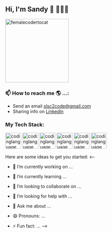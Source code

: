 
## Hi, I'm Sandy 👋 👩🏾‍💻
<img src="https://github.com/slsmi894/slsmi894/assets/83996619/1f446ca1-b5b4-4cc9-a8f4-8abb0e1bc994" alt="femalecodertocat" width="200" height="200">
<!-- ![femalecodertocat](https://github.com/slsmi894/slsmi894/assets/83996619/1f446ca1-b5b4-4cc9-a8f4-8abb0e1bc994/w-150)  -->

### 📫 How to reach me 🌎 ...:
- Send an email [slsc2code@gmail.com](sls2code@gmail.com)
- Sharing info on [LinkedIn](https://www.linkedin.com/in/sandrasmithdev1548/)

### My Tech Stack:
<img src="https://github.com/slsmi894/slsmi894/assets/83996619/f996c96c-1346-42fc-a0dd-5ec21b26ebd0" alt="codinglanguage" width="50" height="50">

<img src="https://github.com/slsmi894/slsmi894/assets/83996619/101f76f3-36c2-4411-a63e-f24bd897997b" alt="codinglanguage" width="50" height="50">

<img src="https://github.com/slsmi894/slsmi894/assets/83996619/be1feddc-89c5-4b04-b324-03f2339d7807" alt="codinglanguage" width="50" height="50">

<img src="https://github.com/slsmi894/slsmi894/assets/83996619/da8f1a38-af8f-4467-8a6f-6794e440ddaa" alt="codinglanguage" width="50" height="50">

<img src="https://github.com/slsmi894/slsmi894/assets/83996619/a9ca2246-be97-4bc5-a7ca-96b04155bce4" alt="codinglanguage" width="50" height="50">

<img src="https://github.com/slsmi894/slsmi894/assets/83996619/c3ef027e-2778-46f2-a574-9aed7e5e6e3e" alt="codinglanguage" width="50" height="50">



Here are some ideas to get you started:
<--
- 🔭 I’m currently working on ...
- 🌱 I’m currently learning ...
- 👯 I’m looking to collaborate on ...
- 🤔 I’m looking for help with ...
- 💬 Ask me about ...

- 😄 Pronouns: ...
- ⚡ Fun fact: ...
-->
